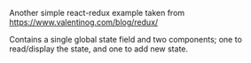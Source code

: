 Another simple react-redux example taken from https://www.valentinog.com/blog/redux/

Contains a single global state field and two components; one to read/display the state, and one to add new state.
